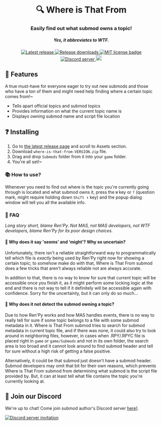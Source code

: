 <h1 align="center">🔍 Where is That From</h1>
<h3 align="center">Easily find out what submod owns a topic!</h3>
<h5 align="center">Yes, it abbreviates to WTF.</h5>

<p align="center">
  <a href="https://github.com/friends-of-monika/mas-wtf/releases/latest">
    <img alt="Latest release" src="https://img.shields.io/github/v/release/friends-of-monika/mas-wtf">
  </a>
  <a href="https://github.com/friends-of-monika/mas-wtf/releases">
    <img alt="Release downloads" src="https://img.shields.io/github/downloads/friends-of-monika/mas-wtf/total">
  </a>
  <a href="https://github.com/friends-of-monika/mas-wtf/blob/main/LICENSE.txt">
    <img alt="MIT license badge" src="https://img.shields.io/badge/License-MIT-lightgrey.svg">
  </a>
  <a href="https://dcache.me/discord">
    <img alt="Discord server" src="https://discordapp.com/api/guilds/1029849988953546802/widget.png?style=shield">
  </a>
  <a href="https://ko-fi.com/Y8Y15BC52">
    <img alt="Ko-fi badge" src="https://ko-fi.com/img/githubbutton_sm.svg" height="20">
  </a>
</p>


## 🌟 Features

A true must-have for everyone eager to try out new submods and those who have a
ton of them and might need help finding where a certain topic comes from!~

* Tells apart official topics and submod topics
* Provides information on what the current topic name is
* Displays owning submod name and script file location

## ❓ Installing

1. Go to [the latest release page][6] and scroll to Assets section.
2. Download `where-is-that-from-VERSION.zip` file.
3. Drag and drop `Submods` folder from it into your `game` folder.
4. You're all set!~

### 📚 How to use?

Whenever you need to find out where is the topic you're currently going through
is located and what submod owns it, press the `W` key or `?` (question mark,
might require holding down `Shift ⬆` key) and the popup dialog window will tell
you all the available info.

### 🙋 FAQ

*Long story short, blame Ren'Py. Not MAS, not MAS developers, not WTF
developers, blame Ren'Py for its poor design choices.*

#### 🤔 Why does it say 'seems' and 'might'? Why so uncertain?

Unfortunately, there isn't a reliable straightforward way to programmatically
tell which file is *exactly* being used by Ren'Py right now for showing a
certain topic; to somehow make do with that, Where is That From submod does a
few tricks that aren't always reliable not are always accurate.

In addition to that, there is no way to know for sure that current topic will
be accessible once you finish it, as it might perform some locking logic at the
end and there is not way to tell if it definitely will be accessible again with
confidence. Sorry for the uncertainty, but it can only do so much...

#### 🤔 Why does it not detect the submod owning a topic?

Due to how Ren'Py works and how MAS handles events, there is no way to really
tell for sure if some topic belongs to a file with some submod metadata in it.
Where is That From submod tries to search for submod metadata in current topic
file, and if there was none, it could also try to look around in neighboring
files, however, in cases when .RPY/.RPYC file is placed right in `game` or
`game/Submods` and not in its own folder, the search area is too broad and it
cannot look around to find submod header and tell for sure without a high risk
of getting a false positive.

Alternatively, it could be that submod just doesn't have a submod header. Submod
developers may omit that bit for their own reasons, which prevents Where is That
From submod from determining what submod is the script file provided by. But, it
can at least tell what file contains the topic you're currently looking at.

## 💬 Join our Discord

We're up to chat! Come join submod author's Discord server [here][8]].

[![Discord server invitation][10]][8]

[6]: https://github.com/friends-of-monika/mas-wtf/releases/latest
[8]: https://dcache.me/discord
[9]: https://mon.icu/discord
[10]: https://discordapp.com/api/guilds/1029849988953546802/widget.png?style=banner3
[12]: https://github.com/friends-of-monika/mas-wtf
